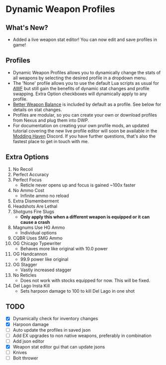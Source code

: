 # Dynamic Weapon Profiles

## What's New?
* Added a live weapon stat editor! You can now edit and save profiles in game!

## Profiles
* Dynamic Weapon Profiles allows you to dynamically change the stats of all weapons by selecting the desired profile in a dropdown menu.
* The 'None' profile allows you to use the default Lua scripts as usual for [AWF](https://www.nexusmods.com/residentevil42023/mods/42) but still gain the benefits of dynamic stat changes and profile swapping. Extra Option checkboxes will dynamically apply to any profile. 
* [Better Weapon Balance](https://www.nexusmods.com/residentevil42023/mods/490) is included by default as a profile. See below for details on stat changes.
* Profiles are modular, so you can create your own or download  profiles from Nexus and plug them into DWP.
* For documentation on creating your own profile mods, an updated tutorial covering the new live profile editor will soon be available in the [Modding Haven](https://discord.gg/modding-haven-718224210270617702) Discord. If you have further questions, that's also the fastest place to get in touch with me.

## Extra Options
1. No Recoil
2. Perfect Accuracy
3. Perfect Focus
    - Reticle never opens up and focus is gained ~100x faster
4. No Ammo Cost
    - Infinite ammo no reload
5. Extra Dismemberment
6. Headshots Are Lethal
7. Shotguns Fire Slugs
    - **Only apply this when a different weapon is equipped or it can cause a crash**
8. Magnums Use HG Ammo
    - Individual options
9. CQBR Uses SMG Ammo
10. OG Chicago Typewriter
    - Behaves more like original with 10.0 power
11. OG Handcannon 
    - 99.9 power like original
12. OG Stagger
    - Vastly increased stagger
13. No Reticles
    - Does not work with stocks equipped for now. This will be fixed.
14. Del Lago Insta Kill
    - Sets harpoon damage to 100 to kill Del Lago in one shot

## TODO
- [x] Dynamically check for inventory changes
- [x] Harpoon damage
- [ ] Auto update the profiles in saved json
- [ ] Add EX upgrades to non native weapons, preferably in combination
- [ ] Add json editor
- [x] Weapon stat editor gui that can update jsons
- [ ] Knives
- [ ] Bolt thrower
